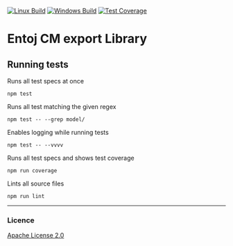 
[![Linux Build][travis-image]][travis-url]
[![Windows Build][appveyor-image]][appveyor-url]
[![Test Coverage][coveralls-image]][coveralls-url]

# Entoj CM export Library


## Running tests

Runs all test specs at once
```
npm test
```

Runs all test matching the given regex
```
npm test -- --grep model/
```

Enables logging while running tests
```
npm test -- --vvvv
```

Runs all test specs and shows test coverage
```
npm run coverage
```

Lints all source files
```
npm run lint
```

---

### Licence
[Apache License 2.0](LICENCE)

[travis-image]: https://img.shields.io/travis/entoj/entoj-export-cm/master.svg?label=linux
[travis-url]: https://travis-ci.org/entoj/entoj-export-cm
[appveyor-image]: https://img.shields.io/appveyor/ci/ChristianAuth/entoj-export-cm/master.svg?label=windows
[appveyor-url]: https://ci.appveyor.com/project/ChristianAuth/entoj-export-cm
[coveralls-image]: https://img.shields.io/coveralls/entoj/entoj-export-cm/master.svg
[coveralls-url]: https://coveralls.io/r/entoj/entoj-export-cm?branch=master
